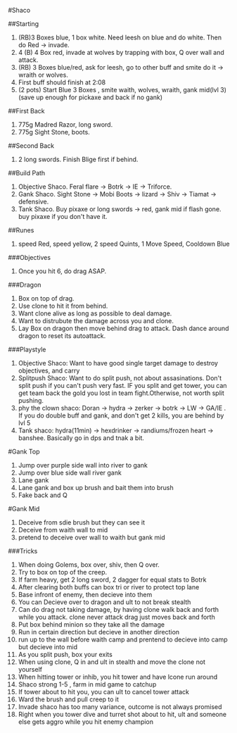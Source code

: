 #Shaco

##Starting
1. (RB)3 Boxes blue, 1 box white. Need leesh on blue and do white. Then do Red -> invade.
2. 4 (B) 4 Box red, invade at wolves by trapping with box, Q over wall and attack.
3. (RB) 3 Boxes blue/red, ask for leesh, go to other buff and smite do it -> wraith or wolves.
4. First buff should finish at 2:08
5. (2 pots) Start Blue 3 Boxes , smite waith, wolves, wraith, gank mid(lvl 3) (save up enough for pickaxe and back if no gank)

##First Back
1. 775g Madred Razor, long sword.
2. 775g Sight Stone, boots.

##Second Back
1. 2 long swords. Finish Blige first if behind.

##Build Path
1. Objective Shaco. Feral flare -> Botrk -> IE -> Triforce.
2. Gank Shaco. Sight Stone -> Mobi Boots -> lizard -> Shiv -> Tiamat -> defensive.
3. Tank Shaco. Buy pixaxe or long swords -> red, gank mid if flash gone. buy pixaxe if you don't have it.

##Runes
1. speed Red, speed yellow, 2 speed Quints, 1 Move Speed, Cooldown Blue

###Objectives
1. Once you hit 6, do drag ASAP.

###Dragon
1. Box on top of drag.
2. Use clone to hit it from behind.
3. Want clone alive as long as possible to deal damage.
4. Want to distrubute the damage across you and clone.
5. Lay Box on dragon then move behind drag to attack. Dash dance around dragon to reset its autoattack.

###Playstyle
1. Objective Shaco: Want to have good single target damage to destroy objectives, and carry
2. Splitpush Shaco: Want to do split push, not about assasinations. Don't split push if you can't push very fast. IF you split and get tower, you can get team back the gold you lost in team fight.Otherwise, not worth split pushing.
3. phy the clown shaco: Doran -> hydra -> zerker -> botrk -> LW -> GA/IE . If you do double buff and gank, and don't get 2 kills, you are behind by lvl 5
4. Tank shaco: hydra(11min) -> hexdrinker -> randiums/frozen heart -> banshee. Basically go in dps and tnak a bit.

#Gank Top
1. Jump over purple side wall into river to gank
2. Jump over blue side wall river gank
3. Lane gank
4. Lane gank and box up brush and bait them into brush
5. Fake back and Q

#Gank Mid
1. Deceive from sdie brush but they can see it
2. Deceive from waith wall to mid
3. pretend to deceive over wall to waith but gank mid

###Tricks
1. When doing Golems, box over, shiv, then Q over.
2. Try to box on top of the creep.
3. If farm heavy, get 2 long sword, 2 dagger for equal stats to Botrk
4. After clearing both buffs can box tri or river to protect top lane
5. Base infront of enemy, then decieve into them  
6. You can Decieve over to dragon and ult to not break stealth
7. Can do drag not taking damage, by having clone walk back and forth while you attack. clone never attack drag just moves back and forth
8. Put box behind minion so they take all the damage
9. Run in certain direction but decieve in another direction
10. run up to the wall before waith camp and prentend to decieve into camp but decieve into mid
11. As you split push, box your exits 
12. When using clone, Q in and ult in stealth and move the clone not yourself
13. When hitting tower or inhib, you hit tower and have lcone run around
14. Shaco strong 1-5 , farm in mid game to catchup
15. If tower about to hit you, you can ult to cancel tower attack
16. Ward the brush and pull creep to it
17. Invade shaco has too many variance, outcome is not always promised
18. Right when you tower dive and turret shot about to hit, ult and someone else gets aggro while you hit enemy champion

